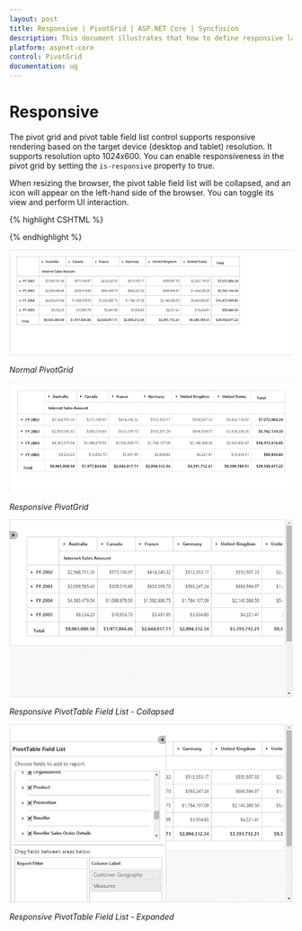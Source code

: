 ```yaml
---
layout: post
title: Responsive | PivotGrid | ASP.NET Core | Syncfusion
description: This document illustrates that how to define responsive layout rendering in ASP.NET Core PivotGrid control
platform: aspnet-core
control: PivotGrid
documentation: ug
---
```


# Responsive

The pivot grid and pivot table field list control supports responsive rendering based on the target device (desktop and tablet) resolution. It supports resolution upto 1024x600. You can enable responsiveness in the pivot grid by setting the `is-responsive` property to true.

When resizing the browser, the pivot table field list will be collapsed, and an icon will appear on the left-hand side of the browser. You can toggle its view and perform UI interaction.

{% highlight CSHTML %}

<ej-pivot-grid id="PivotGrid1" is-responsive="true"></ej-pivot-grid>

{% endhighlight %}

![ASP NET Core pivot grid control with normal layout](Responsive-Layout_images/normal.png)

_Normal PivotGrid_

![ASP NET Core pivot grid control with responsive layout](Responsive-Layout_images/responsive.png)

_Responsive PivotGrid_

![ASP NET Core pivot table field list in collapsed state](Responsive-Layout_images/res-schema.png)

_Responsive PivotTable Field List - Collapsed_

![ASP NET Core pivot table field list in expanded state](Responsive-Layout_images/res-schema1.png)

_Responsive PivotTable Field List - Expanded_


